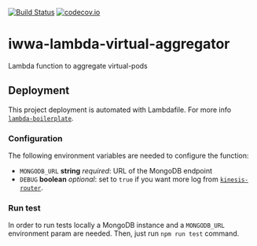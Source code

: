 [![Build Status](https://travis-ci.org/innowatio/iwwa-lambda-virtual-aggregator.svg?branch=master)](https://travis-ci.org/innowatio/iwwa-lambda-virtual-aggregator)
[![codecov.io](https://codecov.io/github/innowatio/iwwa-lambda-virtual-aggregator/coverage.svg?branch=master)](https://codecov.io/github/innowatio/iwwa-lambda-virtual-aggregator?branch=master)

# iwwa-lambda-virtual-aggregator

Lambda function to aggregate virtual-pods

## Deployment

This project deployment is automated with Lambdafile. For more info [`lambda-boilerplate`](https://github.com/lk-architecture/lambda-boilerplate/).

### Configuration

The following environment variables are needed to configure the function:

- `MONGODB_URL` __string__ *required*: URL of the MongoDB endpoint
- `DEBUG` __boolean__ *optional*: set to `true` if you want more log from [`kinesis-router`](https://github.com/lk-architecture/kkinesis-router/).

### Run test

In order to run tests locally a MongoDB instance and a `MONGODB_URL` environment
param are needed.
Then, just run `npm run test` command.
